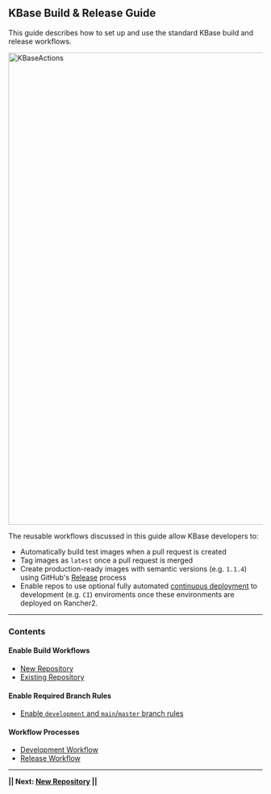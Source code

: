 

## KBase Build & Release Guide

This guide describes how to set up and use the standard KBase build and release workflows.


<img width="937" alt="KBaseActions" src="https://user-images.githubusercontent.com/6155956/195962864-b560614d-a908-406a-bf48-64b8135d7016.png">

The reusable workflows discussed in this guide allow KBase developers to:

- Automatically build test images when a pull request is created
- Tag images as `latest` once a pull request is merged
- Create production-ready images with semantic versions (e.g. `1.1.4`) using GitHub's [Release](https://docs.github.com/en/repositories/releasing-projects-on-github/about-releases) process
- Enable repos to use optional fully automated [continuous deployment](https://en.wikipedia.org/wiki/Continuous_deployment) to development (e.g. `CI`) enviroments once these environments are deployed on Rancher2.

---

### Contents

#### Enable Build Workflows

  - [New Repository](./guide/new-repository.md)
  - [Existing Repository](./guide/existing-repository.md)

#### Enable Required Branch Rules

- [Enable `development` and `main`/`master` branch rules](./guide/enable-branch-rules.md)

#### 	Workflow Processes

- [Development Workflow](./guide/development-workflow.md)
- [Release Workflow](./guide/release-workflow.md)


---
**|| Next: [New Repository](./guide/new-repository.md) ||**

